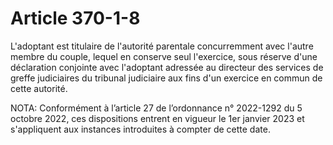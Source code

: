 # Article 370-1-8

L'adoptant est titulaire de l'autorité parentale concurremment avec l'autre membre du couple, lequel en conserve seul l'exercice, sous réserve d'une déclaration conjointe avec l'adoptant adressée au directeur des services de greffe judiciaires du tribunal judiciaire aux fins d'un exercice en commun de cette autorité.

NOTA:
Conformément à l’article 27 de l’ordonnance n° 2022-1292 du 5 octobre 2022, ces dispositions entrent en vigueur le 1er janvier 2023 et s'appliquent aux instances introduites à compter de cette date.
